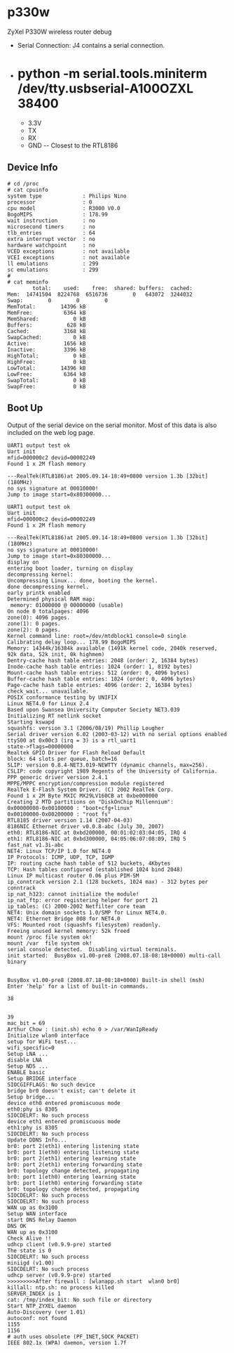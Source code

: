 p330w
=====

ZyXel P330W wireless router debug




* Serial Connection: J4 contains a serial connection.
* # python -m serial.tools.miniterm  /dev/tty.usbserial-A100OZXL 38400
  * 3.3V
  * TX
  * RX
  * GND -- Closest to the RTL8186


Device Info
-----------

    # cd /proc
    # cat cpuinfo 
    system type             : Philips Nino
    processor               : 0
    cpu model               : R3000 V0.0
    BogoMIPS                : 178.99
    wait instruction        : no
    microsecond timers      : no
    tlb_entries             : 64
    extra interrupt vector  : no
    hardware watchpoint     : no
    VCED exceptions         : not available
    VCEI exceptions         : not available
    ll emulations           : 299
    sc emulations           : 299
    # 
    # cat meminfo 
            total:    used:    free:  shared: buffers:  cached:
    Mem:  14741504  8224768  6516736        0   643072  3244032
    Swap:        0        0        0
    MemTotal:        14396 kB
    MemFree:          6364 kB
    MemShared:           0 kB
    Buffers:           628 kB
    Cached:           3168 kB
    SwapCached:          0 kB
    Active:           1656 kB
    Inactive:         3396 kB
    HighTotal:           0 kB
    HighFree:            0 kB
    LowTotal:        14396 kB
    LowFree:          6364 kB
    SwapTotal:           0 kB
    SwapFree:            0 kB



Boot Up
--------

Output of the serial device on the  serial monitor.
Most of this data is also included on the web log page.

    UART1 output test ok
    Uart init
    mfid=000000c2 devid=00002249
    Found 1 x 2M flash memory
    
    ---RealTek(RTL8186)at 2005.09.14-18:49+0800 version 1.3b [32bit](180MHz)
    no sys signature at 00010000!
    Jump to image start=0x80300000...
    
    UART1 output test ok
    Uart init
    mfid=000000c2 devid=00002249
    Found 1 x 2M flash memory
    
    ---RealTek(RTL8186)at 2005.09.14-18:49+0800 version 1.3b [32bit](180MHz)
    no sys signature at 00010000!
    Jump to image start=0x80300000...
    display on
    entering boot loader, turning on display
    decompressing kernel:
    Uncompressing Linux... done, booting the kernel.
    done decompressing kernel.
    early printk enabled 
    Determined physical RAM map:
     memory: 01000000 @ 00000000 (usable)
    On node 0 totalpages: 4096
    zone(0): 4096 pages.
    zone(1): 0 pages.
    zone(2): 0 pages.
    Kernel command line: root=/dev/mtdblock1 console=0 single
    Calibrating delay loop... 178.99 BogoMIPS
    Memory: 14344k/16384k available (1491k kernel code, 2040k reserved, 92k data, 52k init, 0k highmem)
    Dentry-cache hash table entries: 2048 (order: 2, 16384 bytes)
    Inode-cache hash table entries: 1024 (order: 1, 8192 bytes)
    Mount-cache hash table entries: 512 (order: 0, 4096 bytes)
    Buffer-cache hash table entries: 1024 (order: 0, 4096 bytes)
    Page-cache hash table entries: 4096 (order: 2, 16384 bytes)
    check_wait... unavailable.
    POSIX conformance testing by UNIFIX
    Linux NET4.0 for Linux 2.4
    Based upon Swansea University Computer Society NET3.039
    Initializing RT netlink socket
    Starting kswapd
    squashfs: version 3.1 (2006/08/19) Phillip Lougher
    Serial driver version 6.02 (2003-03-12) with no serial options enabled
    ttyS00 at 0x00c3 (irq = 3) is a rtl_uart1
    state->flags=00000000
    Realtek GPIO Driver for Flash Reload Default
    block: 64 slots per queue, batch=16
    SLIP: version 0.8.4-NET3.019-NEWTTY (dynamic channels, max=256).
    CSLIP: code copyright 1989 Regents of the University of California.
    PPP generic driver version 2.4.1
    MPPE/MPPC encryption/compression module registered
    RealTek E-Flash System Driver. (C) 2002 RealTek Corp.
    Found 1 x 2M Byte MXIC MX29LV160CB at 0xbe000000
    Creating 2 MTD partitions on "DiskOnChip Millennium":
    0x00000000-0x00100000 : "boot+cfg+linux"
    0x00100000-0x00200000 : "root fs"
    RTL8185 driver version 1.14 (2007-04-03)
    8186NIC Ethernet driver v0.0.8-abc (July 30, 2007)
    eth0: RTL8186-NIC at 0xbd200000, 00:01:02:03:04:05, IRQ 4
    eth1: RTL8186-NIC at 0xbd300000, 04:05:06:07:08:09, IRQ 5
    fast_nat v1.3i-abc
    NET4: Linux TCP/IP 1.0 for NET4.0
    IP Protocols: ICMP, UDP, TCP, IGMP
    IP: routing cache hash table of 512 buckets, 4Kbytes
    TCP: Hash tables configured (established 1024 bind 2048)
    Linux IP multicast router 0.06 plus PIM-SM
    ip_conntrack version 2.1 (128 buckets, 1024 max) - 312 bytes per conntrack
    ip_nat_h323: cannot initialize the module!
    ip_nat_ftp: error registering helper for port 21
    ip_tables: (C) 2000-2002 Netfilter core team
    NET4: Unix domain sockets 1.0/SMP for Linux NET4.0.
    NET4: Ethernet Bridge 008 for NET4.0
    VFS: Mounted root (squashfs filesystem) readonly.
    Freeing unused kernel memory: 52k freed
    mount /proc file system ok!
    mount /var  file system ok!
    serial console detected.  Disabling virtual terminals.
    init started:  BusyBox v1.00-pre8 (2008.07.18-08:18+0000) multi-call binary
    
    
    BusyBox v1.00-pre8 (2008.07.18-08:18+0000) Built-in shell (msh)
    Enter 'help' for a list of built-in commands.
    
    38
     
    
    39
    mac_bit = 69
    Arthur Chow : (init.sh) echo 0 > /var/WanIpReady
    Initialize wlan0 interface
    setup for WiFi test...
    wifi_specific=0
    Setup LNA ...
    disable LNA
    Setup NDS ...
    ENABLE basic
    Setup BRIDGE interface
    SIOCGIFFLAGS: No such device
    bridge br0 doesn't exist; can't delete it
    Setup bridge...
    device eth0 entered promiscuous mode
    eth0:phy is 8305
    SIOCDELRT: No such process
    device eth1 entered promiscuous mode
    eth1:phy is 8305
    SIOCDELRT: No such process
    Update DDNS Info...
    br0: port 2(eth1) entering listening state
    br0: port 1(eth0) entering listening state
    br0: port 2(eth1) entering learning state
    br0: port 2(eth1) entering forwarding state
    br0: topology change detected, propagating
    br0: port 1(eth0) entering learning state
    br0: port 1(eth0) entering forwarding state
    br0: topology change detected, propagating
    SIOCDELRT: No such process
    SIOCDELRT: No such process
    WAN up as 0x3100
    Setup WAN interface
    start DNS Relay Daemon
    DNS OK
    WAN up as 0x3100
    Check Alive !!
    udhcp client (v0.9.9-pre) started
    The state is 0 
    SIOCDELRT: No such process
    miniigd (v1.00)
    SIOCDELRT: No such process
    udhcp server (v0.9.9-pre) started
    >>>>>>>>>After firewall : [wlanapp.sh start  wlan0 br0]
    killall: ntp.sh: no process killed
    SERVER_INDEX is 1
    cat: /tmp/index_bit: No such file or directory
    Start NTP_ZYXEL daemon
    Auto-Discovery (ver 1.01) 
    autoconf: not found
    1155
    1156
    # auth uses obsolete (PF_INET,SOCK_PACKET)
    IEEE 802.1x (WPA) daemon, version 1.7f
